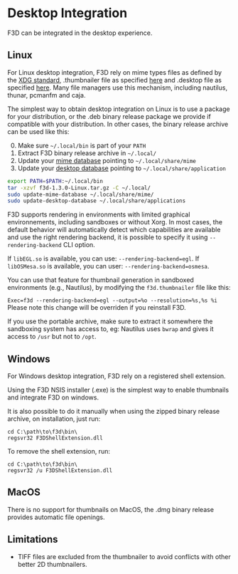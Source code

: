 # Desktop Integration

F3D can be integrated in the desktop experience.


## Linux

For Linux desktop integration, F3D rely on mime types files as defined by the [XDG standard](https://specifications.freedesktop.org/mime-apps-spec/mime-apps-spec-latest.html), .thumbnailer file as specified [here](https://wiki.archlinux.org/title/File_manager_functionality#Thumbnail_previews) and .desktop file as specified [here](https://wiki.archlinux.org/title/desktop_entries). Many file managers use this mechanism, including nautilus, thunar, pcmanfm and caja.

The simplest way to obtain desktop integration on Linux is to use a package for your distribution, or the .deb binary release package we provide if compatible with your distribution.
In other cases, the binary release archive can be used like this:

0. Make sure `~/.local/bin` is part of your `PATH`
1. Extract F3D binary release archive in `~/.local/`
2. Update your [mime database](https://linux.die.net/man/1/update-mime-database) pointing to `~/.local/share/mime`
3. Update your [desktop database](https://linuxcommandlibrary.com/man/update-desktop-database) pointing to `~/.local/share/application`

```bash
export PATH=$PATH:~/.local/bin
tar -xzvf f3d-1.3.0-Linux.tar.gz -C ~/.local/
sudo update-mime-database ~/.local/share/mime/
sudo update-desktop-database ~/.local/share/applications
```

F3D supports rendering in environments with limited graphical environnements, including sandboxes or without Xorg. In most cases, the default behavior will automatically detect which capabilities are available and use the right rendering backend, it is possible to specify it using `--rendering-backend` CLI option.

If `libEGL.so` is available, you can use: `--rendering-backend=egl`.
If `libOSMesa.so` is available, you can user: `--rendering-backend=osmesa`.

You can use that feature for thumbnail generation in sandboxed environments (e.g., Nautilus), by modifying the `f3d.thumbnailer` file like this:

```Exec=f3d --rendering-backend=egl --output=%o --resolution=%s,%s %i ```
Please note this change will be overriden if you reinstall F3D.

If you use the portable archive, make sure to extract it somewhere the sandboxing system has access to, eg: Nautilus uses `bwrap` and gives it access to `/usr` but not to `/opt`.

## Windows

For Windows desktop integration, F3D rely on a registered shell extension.

Using the F3D NSIS installer (.exe) is the simplest way to enable thumbnails and integrate F3D on windows.

It is also possible to do it manually when using the zipped binary release archive, on installation, just run:

```
cd C:\path\to\f3d\bin\
regsvr32 F3DShellExtension.dll
```

To remove the shell extension, run:

```
cd C:\path\to\f3d\bin\
regsvr32 /u F3DShellExtension.dll
```

## MacOS

There is no support for thumbnails on MacOS, the .dmg binary release provides automatic file openings.

## Limitations

- TIFF files are excluded from the thumbnailer to avoid conflicts with other better 2D thumbnailers.
